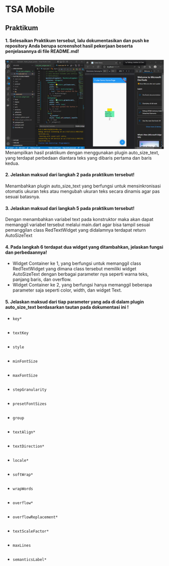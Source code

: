 # TSA Mobile

## Praktikum
#### 1. Selesaikan Praktikum tersebut, lalu dokumentasikan dan push ke repository Anda berupa screenshot hasil pekerjaan beserta penjelasannya di file README.md!
![Result](images/1.png)
Menampilkan hasil praktikum dengan menggunakan plugin auto_size_text, yang terdapat perbedaan diantara teks yang dibaris pertama dan baris kedua.
#### 2. Jelaskan maksud dari langkah 2 pada praktikum tersebut!
Menambahkan plugin auto_size_text yang berfungsi untuk mensinkronisasi otomatis ukuran teks atau mengubah ukuran teks secara dinamis agar pas sesuai batasnya.
#### 3. Jelaskan maksud dari langkah 5 pada praktikum tersebut!
Dengan menambahkan variabel text pada konstruktor maka akan dapat memanggil variabel tersebut melalui main.dart agar bisa tampil sesuai pemanggilan class RedTextWidget yang didalamnya terdapat return AutoSizeText
#### 4. Pada langkah 6 terdapat dua widget yang ditambahkan, jelaskan fungsi dan perbedaannya!
* Widget Container ke 1, yang berfungsi untuk memanggil class RedTextWidget yang dimana class tersebut memiliki widget AutoSizeText dengan berbagai parameter nya seperti warna teks, panjang baris, dan overflow.
* Widget Container ke 2, yang berfungsi hanya memanggil beberapa parameter saja seperti color, width, dan widget Text.
#### 5. Jelaskan maksud dari tiap parameter yang ada di dalam plugin auto_size_text berdasarkan tautan pada dokumentasi ini !
* `key*`
```

```
* `textKey`
```

```
* `style`
```

```
* `minFontSize`
```

```
* `maxFontSize`
```

```
* `stepGranularity`
```

```
* `presetFontSizes`
```

```
* `group`
```

```
* `textAlign*`
```

```
* `textDirection*`
```

```
* `locale*`
```

```
* `softWrap*`
```

```
* `wrapWords`
```

```
* `overflow*`
```

```
* `overflowReplacement*`
```

```
* `textScaleFactor*`
```

```
* `maxLines`
```

```
* `semanticsLabel*`
```

```




